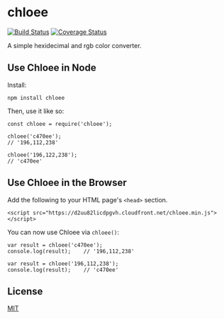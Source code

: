 # chloee
[![Build Status](https://travis-ci.org/heyitsjhu/chloee.svg?branch=master)](https://travis-ci.org/heyitsjhu/chloee)
[![Coverage Status](https://coveralls.io/repos/github/heyitsjhu/chloee/badge.svg?branch=master)](https://coveralls.io/github/heyitsjhu/chloee?branch=master)

A simple hexidecimal and rgb color converter.

## Use Chloee in Node

Install:
```
npm install chloee
```

Then, use it like so:
```
const chloee = require('chloee');

chloee('c470ee');
// '196,112,238'

chloee('196,122,238');
// 'c470ee'
```

## Use Chloee in the Browser
Add the following to your HTML page's `<head>` section.

```
<script src="https://d2uu82licdpgvh.cloudfront.net/chloee.min.js"></script>
```

You can now use Chloee via `chloee()`:
```
var result = chloee('c470ee');
console.log(result);    // '196,112,238'

var result = chloee('196,112,238');
console.log(result);    // 'c470ee'
```

## License
[MIT](https://github.com/heyitsjhu/chloee/blob/master/LICENSE)
